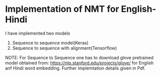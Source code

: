 # Implementation of NMT for English-Hindi 
I have implemented two models
1. Sequence to sequence model(Keras)
2. Sequence to sequence with alignment(Tensorflow)

NOTE: For Sequence to Sequence one has to download glove pretrained model obtained from: https://nlp.stanford.edu/projects/glove/ for English anf Hindi word embedding.
Further implemtation details given in Pdf.
